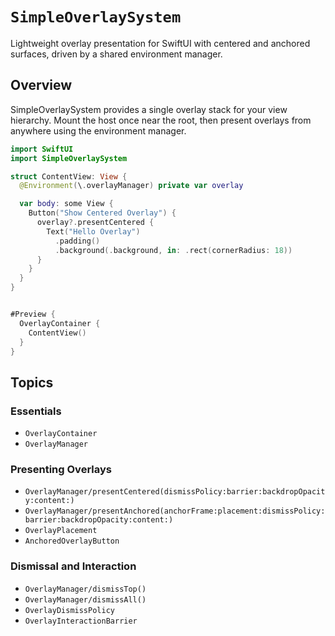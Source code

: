 # `SimpleOverlaySystem`

Lightweight overlay presentation for SwiftUI with centered and anchored surfaces, driven by a shared environment manager.

## Overview

SimpleOverlaySystem provides a single overlay stack for your view hierarchy. Mount the host once near the root, then present overlays from anywhere using the environment manager.

```swift
import SwiftUI
import SimpleOverlaySystem

struct ContentView: View {
  @Environment(\.overlayManager) private var overlay

  var body: some View {
    Button("Show Centered Overlay") {
      overlay?.presentCentered {
        Text("Hello Overlay")
          .padding()
          .background(.background, in: .rect(cornerRadius: 18))
      }
    }
  }
}


#Preview {
  OverlayContainer {
    ContentView()
  }
}
```

## Topics

### Essentials

- `OverlayContainer`
- `OverlayManager`

### Presenting Overlays

- `OverlayManager/presentCentered(dismissPolicy:barrier:backdropOpacity:content:)`
- `OverlayManager/presentAnchored(anchorFrame:placement:dismissPolicy:barrier:backdropOpacity:content:)`
- `OverlayPlacement`
- `AnchoredOverlayButton`

### Dismissal and Interaction

- `OverlayManager/dismissTop()`
- `OverlayManager/dismissAll()`
- `OverlayDismissPolicy`
- `OverlayInteractionBarrier`
